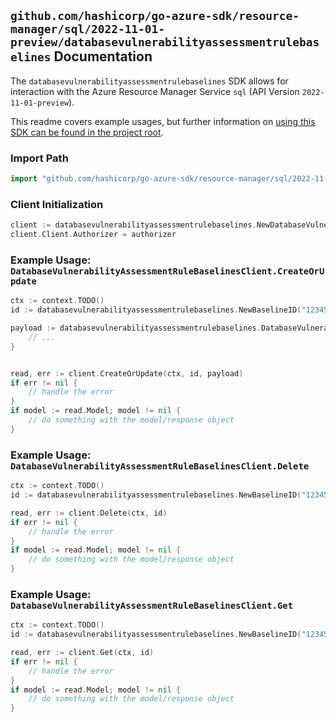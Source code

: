 
## `github.com/hashicorp/go-azure-sdk/resource-manager/sql/2022-11-01-preview/databasevulnerabilityassessmentrulebaselines` Documentation

The `databasevulnerabilityassessmentrulebaselines` SDK allows for interaction with the Azure Resource Manager Service `sql` (API Version `2022-11-01-preview`).

This readme covers example usages, but further information on [using this SDK can be found in the project root](https://github.com/hashicorp/go-azure-sdk/tree/main/docs).

### Import Path

```go
import "github.com/hashicorp/go-azure-sdk/resource-manager/sql/2022-11-01-preview/databasevulnerabilityassessmentrulebaselines"
```


### Client Initialization

```go
client := databasevulnerabilityassessmentrulebaselines.NewDatabaseVulnerabilityAssessmentRuleBaselinesClientWithBaseURI("https://management.azure.com")
client.Client.Authorizer = authorizer
```


### Example Usage: `DatabaseVulnerabilityAssessmentRuleBaselinesClient.CreateOrUpdate`

```go
ctx := context.TODO()
id := databasevulnerabilityassessmentrulebaselines.NewBaselineID("12345678-1234-9876-4563-123456789012", "example-resource-group", "serverValue", "databaseValue", "ruleIdValue", "default")

payload := databasevulnerabilityassessmentrulebaselines.DatabaseVulnerabilityAssessmentRuleBaseline{
	// ...
}


read, err := client.CreateOrUpdate(ctx, id, payload)
if err != nil {
	// handle the error
}
if model := read.Model; model != nil {
	// do something with the model/response object
}
```


### Example Usage: `DatabaseVulnerabilityAssessmentRuleBaselinesClient.Delete`

```go
ctx := context.TODO()
id := databasevulnerabilityassessmentrulebaselines.NewBaselineID("12345678-1234-9876-4563-123456789012", "example-resource-group", "serverValue", "databaseValue", "ruleIdValue", "default")

read, err := client.Delete(ctx, id)
if err != nil {
	// handle the error
}
if model := read.Model; model != nil {
	// do something with the model/response object
}
```


### Example Usage: `DatabaseVulnerabilityAssessmentRuleBaselinesClient.Get`

```go
ctx := context.TODO()
id := databasevulnerabilityassessmentrulebaselines.NewBaselineID("12345678-1234-9876-4563-123456789012", "example-resource-group", "serverValue", "databaseValue", "ruleIdValue", "default")

read, err := client.Get(ctx, id)
if err != nil {
	// handle the error
}
if model := read.Model; model != nil {
	// do something with the model/response object
}
```
